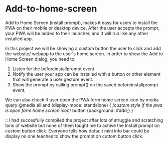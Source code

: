 # Add-to-home-screen
Add to Home Screen (install prompt), makes it easy for users to install the PWA on their mobile or desktop device. After the user accepts the prompt, your PWA will be added to their launcher, and it will run like any other installed app.

In this project we will be showing a custom button the user to click and add the website/ webapp to the user's home screen.
In order to show the Add to Home Screen dialog, you need to:  
1. Listen for the beforeinstallprompt event 
2. Notify the user your app can be installed with a button or other element that will generate a user gesture event. 
3. Show the prompt by calling prompt() on the saved beforeinstallprompt event.

We can also check if user open the PWA form home screen icon by media query
@media all and (display-mode: standalone) {
/*custom style if the pwa is open form home screen icon*/
			button {background: #ddd;}
}



:: I had succesfully compiled the project after lots of struggle and scratching tons of website but none of them taught me to achive the Install prompt on custom button click. Everyone tells how default mini info bar could be display no one teaches to show the prompt on cuttom button click.
